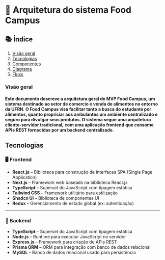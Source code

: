 # 🧩 Arquitetura do sistema Food Campus

## 📚 Índice

1. [Visão geral](#visao-geral) 
2. [Tecnologias](#tecnologias)
3. [Componentes](#componentes)
4. [Diagrama](#diagrama)
5. [Fluxo](#fluxo)

### Visão geral

<h4>Este documento descreve a arquitetura geral do MVP Food Campus, um sistema destinado ao setor de comercio e venda de alimentos no entorno da UFRN. O Food Campus visa facilitar tanto a busca do estudante por alimentos, quanto propriciar aos ambulantes um ambiente centralizado e seguro para divulgar seus produtos. O sistema segue uma arquitetura cliente-servidor tradicional, com uma aplicação frontend que consome APIs REST fornecidas por um backend centralizado.</h4>

## Tecnologias

### 🖥️ Frontend

- **React.js** – Biblioteca para construção de interfaces SPA (Single Page Application)
- **Next.js** – Framework web baseado na biblioteca React.js
- **TypeScript** – Superset do JavaScript com tipagem estática
- **Tailwind CSS** – Framework utilitário para estilização
- **Shadcn UI** – Biblioteca de componentes UI
- **Redux** – Gerenciamento de estado global (ex: autenticação)

---

### 🔧 Backend

- **TypeScript** – Superset do JavaScript com tipagem estática
- **Node.js** – Runtime para executar JavaScript no servidor
- **Express.js** – Framework para criação de APIs REST
- **Prisma ORM** – ORM para integração com banco de dados relacional
- **MySQL** – Banco de dados relacional usado para persistência

### 

